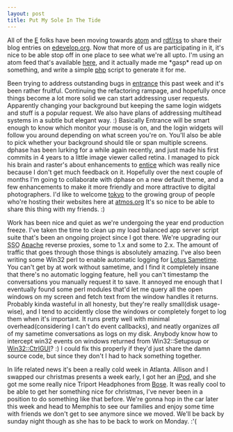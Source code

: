 ```yaml
--- 
layout: post
title: Put My Sole In The Tide
---
```

<p>All of the <a href="http://www.enlightenment.org/">E</a> folks have been moving towards <a href="http://www.atomenabled.org/">atom</a> and <a href="http://http://www.w3.org/RDF/">rdf/rss</a> to share their blog entries on <a href="http://www.edevelop.org">edevelop.org</a>.  Now that more of us are participating in it, it's nice to be able stop off in one place to see what we're all upto.  I'm using an atom feed that's available <a href="http://www.atmos.org/atom/">here</a>, and it actually made me *gasp* read up on something, and write a simple <a href="http://www.php.net/"><abbr title="PHP: Hypertext Preprocessor">php</abbr></a> script to generate it for me.</p> <p>Been trying to address outstanding bugs in <a href="http://xcomputerman.com/pages/entrance.html">entrance</a> this past week and it's been rather fruitful.  Continuing the refactoring rampage, and hopefully once things become a lot more solid we can start addressing user requests.  Apparently changing your background but keeping the same login widgets and stuff is a popular request.  We also have plans of addressing multihead systems in a subtle but elegant way. :)  Basically Entrance will be smart enough to know which monitor your mouse is on, and the login widgets will follow you around depending on what screen you're on.  You'll also be able to pick whether your background should tile or span multiple screens.  dphase has been lurking for a while again recently, and just made his first commits in 4 years to a little image viewer called retina.  I managed to pick his brain and raster's about enhancements to <a href="http://www.atmos.org/docs/entice/index.html">entice</a> which was really nice because I don't get much feedback on it.  Hopefully over the next couple of months I'm going to collaborate with dphase on a new default theme, and a few enhancements to make it more friendly and more attractive to digital photographers.  I'd like to welcome <a href="http://www.cored.org/">tokyo</a> to the growing group of people who're hosting their websites here at <a href="http://www.atmos.org/">atmos.org</a>  It's so nice to be able to share this thing with my friends. :)</p>  <p>Work has been nice and quiet as we're undergoing the year end production freeze.  I've taken the time to clean up my load balanced app server script suite that's been an ongoing project since I got there. We're upgrading our <abbr title="Single Sign On">SSO</abbr> <a href="http://www.apache.org/">Apache</a> reverse proxies, some to 1.x and some to 2.x.  The amount of traffic that goes through those things is absolutely amazing.  I've also been writing some Win32 perl to enable automatic logging for  <a href="http://www.ibm.com/software/lotus/support/sametime/support.html">Lotus Sametime</a>.  You can't get by at work without sametime, and I find it completely insane that there's no automatic logging feature, hell you can't timestamp the conversations you manually request it to save.  It annoyed me enough that I eventually found some perl modules that'd let me query all the open windows on my screen and fetch text from the window handles it returns.  Probably kinda wasteful in all honesty, but they're really small(disk usage-wise), and I tend to accidently close the windows or completely forget to log them when it's important.  It runs pretty well with minimal overhead(considering I can't do event callbacks), and neatly organizes <em>all</em> of my sametime conversations as logs on my disk. Anybody know how to intercept win32 events on windows returned from Win32::Setupsup or <a href="http://search.cpan.org/~teverett/Win32-CtrlGUI-0.30/Win32/CtrlGUI.pm">Win32::CtrlGUI</a>? :)  I could fix this properly if they'd just share the damn source code, but since they don't I had to hack something together. </p> <p>In life related news it's been a really cold week in Atlanta.  Allison and I swapped our christmas presents a week early, I got her an <a href="http://www.apple.com/ipod/">iPod</a>, and she got me some really nice Triport Headphones from <a href="http://www.bose.com">Bose</a>.  It was really cool to be able to get her something nice for christmas, I've never been in a position to do something like that before.  We're gonna hop in the car later this week and head to Memphis to see our families and enjoy some time with friends we don't get to see anymore since we moved.  We'll be back by sunday night though as she has to be back to work on Monday. :'( </p>
